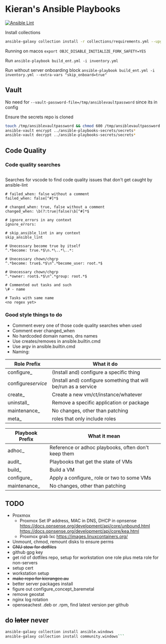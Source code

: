 # Kieran's Ansible Playbooks

[![Ansible Lint](https://github.com/kism/ansible-playbooks/actions/workflows/ansible-lint.yml/badge.svg)](https://github.com/kism/ansible-playbooks/actions/workflows/ansible-lint.yml)

Install collections

```bash
ansible-galaxy collection install -r collections/requirements.yml --upgrade
```

Running on macos
`export OBJC_DISABLE_INITIALIZE_FORK_SAFETY=YES`

Run
`ansible-playbook build_ent.yml -i inventory.yml`

Run without server onboarding block
`ansible-playbook build_ent.yml -i inventory.yml --extra-vars "skip_onboard=true"`

## Vault

No need for `--vault-password-file=/tmp/ansiblevaultpassword` since its in config

Ensure the secrets repo is cloned

```bash
touch /tmp/ansiblevaultpassword && chmod 600 /tmp/ansiblevaultpassword && echo password > /tmp/ansiblevaultpassword
ansible-vault encrypt ../ansible-playbooks-secrets/secrets*
ansible-vault decrypt ../ansible-playbooks-secrets/secrets*
```

## Code Quality

### Code quality searches

```text

```

Searches for vscode to find code quality issues that don't get caught by ansible-lint

```text
# failed_when: false without a comment
failed_when: false[^#]*$

# changed_when: true, false without a comment
changed_when: \b(?:true|false)\b[^#]*$

# ignore_errors in any context
ignore_errors:

# skip_ansible_lint in any context
skip_ansible_lint

# Unecessary become true by itself
^.*become: true.*$\n.*\..*\..*:

# Unecessary chown/chgrp
^.*become: true$.*$\n^.*become_user: root.*$

# Unecessary chown/chgrp
^.*owner: root$.*$\n^.*group: root.*$

# Commented out tasks and such
\# - name

# Tasks with same name
<no regex yet>

```

### Good style things to do

- Comment every one of those code quality searches when used
- Comment ever changed_when
- No hardcoded domain names, dns names
- Use creates/removes in ansible.builtin.cmd
- Use argv in ansible.builtin.cmd
- Naming:

| Role Prefix        | What it do                                                      |
| ------------------ | --------------------------------------------------------------- |
| configure\_        | (Install and) configure a specific thing                        |
| configure*service* | (Install and) configure something that will be/run as a service |
| create\_           | Create a new vm/ct/instance/whatever                            |
| uninstall\_        | Remove a specific application or package                        |
| maintenance\_      | No changes, other than patching                                 |
| meta\_             | roles that only include roles                                   |

| Playbook Prefix | What it mean                                        |
| --------------- | --------------------------------------------------- |
| adhoc\_         | Reference or adhoc playbooks, often don't keep them |
| audit\_         | Playbooks that get the state of VMs                 |
| build\_         | Build a VM                                          |
| configure\_     | Apply a configure\_ role or two to some VMs         |
| maintenance\_   | No changes, other than patching                     |

## TODO

- Proxmox
  - Proxmox Set IP address, MAC in DNS, DHCP in opnsense
    <https://docs.opnsense.org/development/api/core/unbound.html>
    <https://docs.opnsense.org/development/api/core/kea.html>
  - Proxmox grab lxc <https://images.linuxcontainers.org/>
- Unmount, chmod, remount disks to ensure perms
- ~~GNU stow for dotfiles~~
- github gpg key
- get rid of dotfiles repo, setup for workstation one role plus meta role for non-servers
- setup cert
- workstation setup
- ~~make repo for kierangee.au~~
- better server packages install
- figure out configure_concept_baremetal
- remove geostat
- nginx log rotation
- openseachest .deb or .rpm, find latest version per github

## do ~~later~~ never

````bash
ansible-galaxy collection install ansible.windows
ansible-galaxy collection install community.windows```
````
